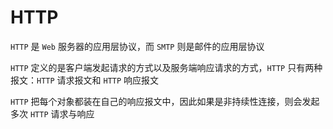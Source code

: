 # HTTP

`HTTP` 是 `Web` 服务器的应用层协议，而 `SMTP` 则是邮件的应用层协议

`HTTP` 定义的是客户端发起请求的方式以及服务端响应请求的方式，`HTTP` 只有两种报文：`HTTP` 请求报文和 `HTTP` 响应报文

`HTTP` 把每个对象都装在自己的响应报文中，因此如果是非持续性连接，则会发起多次 `HTTP` 请求与响应

